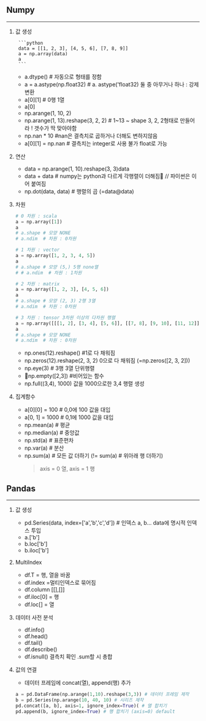 ## Numpy
---
1. 값 생성

        ```python
        data = [[1, 2, 3], [4, 5, 6], [7, 8, 9]]
        a = np.array(data)
        a
        ```
    - a.dtype() # 자동으로 형태를 정함
    - a = a.astype(np.float32) # a. astype('float32) 둘 중 아무거나 하나 : 강제변환
    - a[0][1]  # 0행 1열
    - a[0]
    - np.arange(1, 10, 2)
    - np.arange(1, 13).reshape(3, 2, 2) # 1~13 ~ shape 3, 2, 2형태로 만들어라 ! 갯수가 딱 맞아야함
    - np.nan * 10 #nan은 결측치로 곱하거나 더해도 변하지않음
    - a[0][1] = np.nan # 결측치는 integer로 사용 불가 float로 가능

2. 연산
    - data = np.arange(1, 10).reshape(3, 3)data
    - data + data # numpy는 python과 다르게 각행렬이 더해짐 // 파이썬은 이어 붙여짐
    - np.dot(data, data) # 행렬의 곱 (=data@data)

3. 차원
    ```python
    # 0 차원 : scala
    a = np.array([1])
    a
    # a.shape # 모양 NONE
    # a.ndim  # 차원 : 0차원
    ```
    
    ```python
    # 1 차원 : vector
    a = np.array([1, 2, 3, 4, 5])
    a
    # a.shape # 모양 (5,) 5행 none열
    # # a.ndim  # 차원 : 1차원
    ```

    ```python
    # 2 차원 : matrix
    a = np.array([1, 2, 3], [4, 5, 6])
    a
    # a.shape # 모양 (2, 3) 2행 3열
    # a.ndim  # 차원 : 0차원
    ```

    ```python
    # 3 차원 : tensor 3차원 이상의 다차원 행렬
    a = np.array([[[1, 2], [3, 4], [5, 6]], [[7, 8], [9, 10], [11, 12]]])
    a
    # a.shape # 모양 NONE
    # a.ndim  # 차원 : 0차원
    ```
    - np.ones(12).reshape() #1로 다 채워짐
    - np.zeros(12).reshape(2, 3, 2) 0으로 다 채워짐 (=np.zeros([2, 3, 2]))
    - np.eye(3) # 3행 3열 단위행렬
    - np.empty([2,3]) #비어있는 함수
    - np.full((3,4), 1000) 값을 1000으로한 3,4 행렬 생성

3. 집계함수
    - a[0][0] = 100 # 0,0에 100 값을 대입
    - a[0, 1] = 1000 # 0,1에 1000 값을 대입
    - np.mean(a) # 평균
    - np.median(a) # 중앙값
    - np.std(a) # 표준편차
    - np.var(a) # 분산
    - np.sum(a) # 모든 값 더하기 (!= sum(a) # 위아래 행 더하기)
        > axis = 0 열, axis = 1 행
## Pandas
---
1. 값 생성
    - pd.Series(data, index=['a','b','c','d']) # 인덱스 a, b... data에 명시적 인덱스 투입
    - a.['b']
    - b.loc['b']
    - b.iloc['b']
2. MultiIndex
    - df.T = 행, 열을 바꿈
    - df.index  =멀티인덱스로 묶어짐
    - df.column [[],[]]
    - df.iloc[0] = 행
    - df.loc[] = 열

3. 데이터 사전 분석
    - df.info()
    - df.head()
    - df.tail()
    - df.describe()
    - df.isnull() 결측치 확인 .sum할 시 총합
4. 값의 연결

    - 데이터 프레임에 concat(열), append(행) 추가
    ```python
    a = pd.DataFrame(np.arange(1,10).reshape(3,3)) # 데이터 프레임 제작
    b = pd.Series(np.arange(10, 40, 10) # 시리즈 제작
    pd.concat([a, b], axis=1, ignore_index=True)( # 열 합치기
    pd.append(b, ignore_index=True) # 행 합치기 (axis=0) default 
    ```